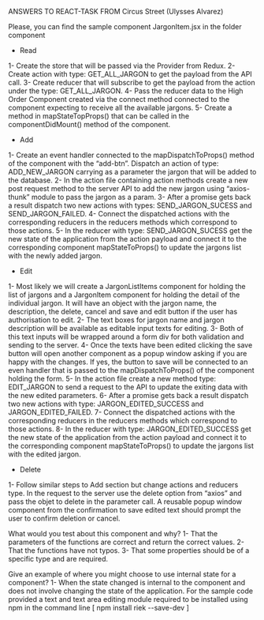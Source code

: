 ANSWERS TO REACT-TASK FROM Circus Street (Ulysses Alvarez)

Please, you can find the sample component JargonItem.jsx in the folder component

-    Read

1-    Create the store that will be passed via the Provider from Redux.
2-    Create action with type: GET_ALL_JARGON to get the payload from the API call.
3-    Create reducer that will subscribe to get the payload from the action under the type: GET_ALL_JARGON.
4-    Pass the reducer data to the High Order Component created via the connect method connected to the component expecting to receive all the available jargons.
5-    Create a method in mapStateTopProps() that can be called in the componentDidMount() method of the component.

-    Add

1-    Create an event handler connected to the mapDispatchToProps() method of the component with the “add-btn”. Dispatch an action of type: ADD_NEW_JARGON carrying as a parameter the jargon that will be added to the database.
2-    In the action file containing action methods create a new post request method to the server API to add the new jargon using “axios-thunk” module to pass the jargon as a param.
3-    After a promise gets back a result dispatch two new actions with types: SEND_JARGON_SUCESS and SEND_JARGON_FAILED.
4-    Connect the dispatched actions with the corresponding reducers in the reducers methods which correspond to those actions.
5-    In the reducer with type: SEND_JARGON_SUCESS get the new state of the application from the action payload and connect it to the corresponding component mapStateToProps() to update the jargons list with the newly added jargon.

-    Edit

1-    Most likely we will create a JargonListItems component for holding the list of jargons and a JargonItem component for holding the detail of the individual jargon. It will have an object with the jargon name, the description, the delete, cancel and save and edit button if the user has authorisation to edit.
2-    The text boxes for jargon name and jargon description will be available as editable input texts for editing.
3-    Both of this text inputs will be wrapped around a form div for both validation and sending to the server.
4-    Once the texts have been edited clicking the save button will open another component as a popup window asking if you are happy with the changes. If yes, the button to save will be connected to an even handler that is passed to the mapDispatchToProps() of the component holding the form.
5-    In the action file create a new method type: EDIT_JARGON to send a request to the API to update the exiting data with the new edited parameters.
6-    After a promise gets back a result dispatch two new actions with type: JARGON_EDITED_SUCCESS  and JARGON_EDITED_FAILED.
7-    Connect the dispatched actions with the corresponding reducers in the reducers methods which correspond to those actions.
8-    In the reducer with type: JARGON_EDITED_SUCCESS  get the new state of the application from the action payload and connect it to the corresponding component mapStateToProps() to update the jargons list with the edited jargon.

-    Delete

1-    Follow similar steps to Add section but change actions and reducers type. In the request to the server use the delete option from “axios” and pass the objet to delete in the parameter call. A reusable popup window component from the confirmation to save edited text should prompt the user to confirm deletion or cancel.

What would you test about this component and why?
1-    That the parameters of the functions are correct and return the correct values.
2-    That the functions have not typos.
3-    That some properties should be of a specific type and are required.

Give an example of where you might choose to use internal state for a component?
1-    When the state changed is internal to the component and does not involve changing the state of the application.
For the sample code provided a text and text area editing module required to be installed using npm in the command line [ npm install riek --save-dev ]

